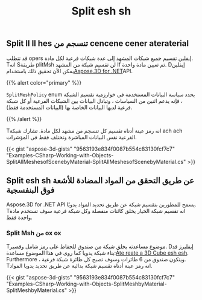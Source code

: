 ﻿---
title: Split esh sh
type: docs
weight: 100
url: /ar/net/split-mesh/
description: قد تتطلب opers إيفلين تقسيم جميع شبكات المشهد إلى عدة شبكات فرعية لكل مادة. Tانه Sطريقة plitMsh لن تقسيم شبكة من المشهد If تم تعيين مادة واحدة. يمكن الآن تحقيق ذلك باستخدام Aspose.3D for .NET API.
---
## **Split ll ll hes تنسجم من cencene cener ateraterial**
قد تتطلب opers إيفلين تقسيم جميع شبكات المشهد إلى عدة شبكات فرعية لكل مادة. Tانه Sطريقة plitMsh لن تقسيم شبكة من المشهد If تم تعيين مادة واحدة. Dإيفلين يمكن الآن تحقيق ذلك باستخدام[Aspose.3D for .NET](https://products.aspose.com/3d/net/)API.

{{% alert color="primary" %}}

`SplitMeshPolicy` enum يحدد سياسة البيانات المستخدمة في خوارزمية تقسيم الشبكة ، فإنه يدعم اثنين من السياسات ، وتبادل البيانات بين الشبكات الفرعية أو كل شبكة فرعية لديها البيانات الخاصة بها (البيانات المستخدمة فقط).

{{% /alert %}}

Tانه رمز عينة أدناه تقسيم كل تنسجم من مشهد لكل مادة. تشارك شبكة ach ach الفرعية نفس البيانات المباشرة وتختلف فقط في المؤشرات.

{{< gist "aspose-3d-gists" "9563193e834f0087b554c83130fcf7c7" "Examples-CSharp-Working-with-Objects-SplitAllMeshesofScenebyMaterial-SplitAllMeshesofScenebyMaterial.cs" >}}
## **Split esh sh عن طريق التحقق من المواد المضادة للأشعة فوق البنفسجية**
Aspose.3D for .NET API يسمح للمطورين بتقسيم شبكة عن طريق تحديد المواد يدويًا. Tانه تقسيم شبكة الخيار يخلق كائنات منفصلة وكل شبكة فرعية سوف تستخدم مادة واحدة فقط.
### **Split Msh من ox ox**
Tموضوع مساعدته يخلق شبكة من صندوق للحفاظ على رمز شامل وقصير. Dإيفليرز قد بناء شبكة يدويا كما روى في هذا الموضوع مساعدة:[Ate reate a 3D Cube esh esh](/3d/ar/net/create-3d-mesh-and-scene/). Furthermore ، ويتكون صندوق من 6 طائرات وسوف تصبح كل طائرة شبكة فرعية. Tانه رمز عينة أدناه تقسيم شبكة بدائية عن طريق تحديد يدويا المواد.

{{< gist "aspose-3d-gists" "9563193e834f0087b554c83130fcf7c7" "Examples-CSharp-Working-with-Objects-SplitMeshbyMaterial-SplitMeshbyMaterial.cs" >}}
